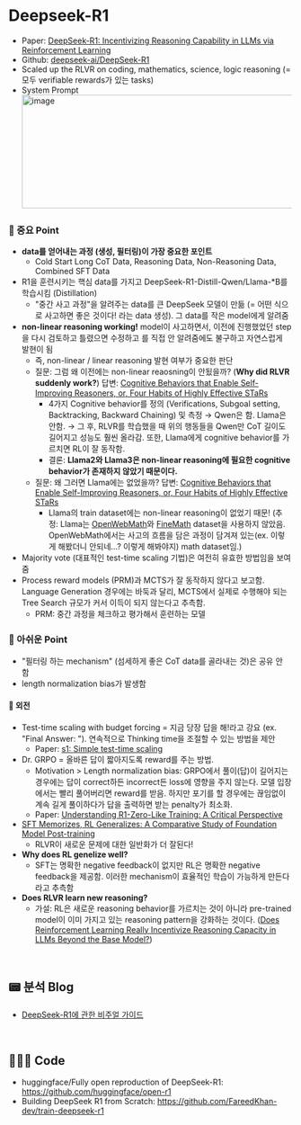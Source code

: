 # Deepseek-R1
- Paper: [DeepSeek-R1: Incentivizing Reasoning Capability in LLMs via Reinforcement Learning](https://arxiv.org/abs/2501.12948)
- Github: [deepseek-ai/DeepSeek-R1](https://github.com/deepseek-ai/DeepSeek-R1)
- Scaled up the RLVR on coding, mathematics, science, logic reasoning (=모두 verifiable rewards가 있는 tasks)
- System Prompt
  <img width="772" height="202" alt="image" src="https://github.com/user-attachments/assets/5e21e783-5b06-4f06-bb55-ee2af45101a7" />


### 🚨 중요 Point
- **data를 얻어내는 과정 (생성, 필터링)이 가장 중요한 포인트**
  - Cold Start Long CoT Data, Reasoning Data, Non-Reasoning Data, Combined SFT Data
- R1을 훈련시키는 핵심 data를 가지고 DeepSeek-R1-Distill-Qwen/Llama-*B를 학습시킴 (Distillation)
  - "중간 사고 과정"을 알려주는 data를 큰 DeepSeek 모델이 만듦 (= 어떤 식으로 사고하면 좋은 것이다! 라는 data 생성). 그 data를 작은 model에게 알려줌
- **non-linear reasoning working!** model이 사고하면서, 이전에 진행했었던 step을 다시 검토하고 틀렸으면 수정하고 를 직접 안 알려줌에도 불구하고 자연스럽게 발현이 됨
  - 즉, non-linear / linear reasoning 발현 여부가 중요한 판단
  - 질문: 그럼 왜 이전에는 non-linear reaosning이 안됬을까? (__Why did RLVR suddenly work?__) 답변: [Cognitive Behaviors that Enable Self-Improving Reasoners, or, Four Habits of Highly Effective STaRs](https://arxiv.org/abs/2503.01307)
    - 4가지 Cognitive behavior를 정의 (Verifications, Subgoal setting, Backtracking, Backward Chaining) 및 측정 → Qwen은 함. Llama은 안함. → 그 후, RLVR를 학습했을 때 위의 행동들을 Qwen만 CoT 길이도 길어지고 성능도 훨씬 올라감. 또한, Llama에게 cognitive behavior를 가르치면 RL이 잘 동작함.
    - 결론: **Llama2와 Llama3은 non-linear reasoning에 필요한 cognitive behavior가 존재하지 않았기 때문이다.**
  - 질문: 왜 그러면 Llama에는 없었을까? 답변: [Cognitive Behaviors that Enable Self-Improving Reasoners, or, Four Habits of Highly Effective STaRs](https://arxiv.org/abs/2503.01307)
    - Llama의 train dataset에는 non-linear reasoning이 없었기 때문! (추정: Llama는 [OpenWebMath](https://arxiv.org/abs/2310.06786)와 [FineMath](https://arxiv.org/abs/2502.02737) dataset을 사용하지 않았음. OpenWebMath에서는 사고의 흐름을 담은 과정이 담겨져 있는(ex. 이렇게 해봤더니 안되네...? 이렇게 해봐야지) math dataset임.) 
- Majority vote (대표적인 test-time scaling 기법)은 여전히 유효한 방법임을 보여줌
- Process reward models (PRM)과 MCTS가 잘 동작하지 않다고 보고함. Language Generation 경우에는 바둑과 달리, MCTS에서 실제로 수행해야 되는 Tree Search 규모가 커서 이득이 되지 않는다고 추측함.
  - PRM: 중간 과정을 체크하고 평가해서 훈련하는 모델

### 🤮 아쉬운 Point
- "필터링 하는 mechanism" (섬세하게 좋은 CoT data를 골라내는 것)은 공유 안 함
- length normalization bias가 발생함

#### 🫠 외전
- Test-time scaling with budget forcing = 지금 당장 답을 해!라고 강요 (ex. "Final Answer: "). 연속적으로 Thinking time을 조절할 수 있는 방법을 제안
  - Paper: [s1: Simple test-time scaling](https://arxiv.org/abs/2501.19393)
- Dr. GRPO = 올바른 답이 짧아지도록 reward를 주는 방법.
  - Motivation > Length normalization bias: GRPO에서 풀이(답)이 길어지는 경우에는 답이 correct하든 incorrect든 loss에 영향을 주지 않는다. 모델 입장에서는 빨리 풀어버리면 reward를 받음. 하지만 포기를 할 경우에는 끊임없이 계속 길게 풀이하다가 답을 출력하면 받는 penalty가 최소화.
  - Paper: [Understanding R1-Zero-Like Training: A Critical Perspective](https://arxiv.org/abs/2503.20783) 
- [SFT Memorizes, RL Generalizes: A Comparative Study of Foundation Model Post-training](https://arxiv.org/abs/2501.17161)
  - RLVR이 새로운 문제에 대한 일반화가 더 잘된다!
- **Why does RL genelize well?**
  - SFT는 명확한 negative feedback이 없지만 RL은 명확한 negative feedback을 제공함. 이러한 mechanism이 효율적인 학습이 가능하게 만든다라고 추측함
- **Does RLVR learn new reasoning?**
  - 가설: RL은 새로운 reasoning behavior를 가르치는 것이 아니라 pre-trained model이 이미 가지고 있는 reasoning pattern을 강화하는 것이다. ([Does Reinforcement Learning Really Incentivize Reasoning Capacity in LLMs Beyond the Base Model?](https://arxiv.org/abs/2504.13837))

<br>

## 📟 분석 Blog
- [DeepSeek-R1에 관한 비주얼 가이드](https://tulip-phalange-a1e.notion.site/DeepSeek-R1-189c32470be2801c94b6e5648735447d)

<br>

## 👩🏻‍💻 Code
- huggingface/Fully open reproduction of DeepSeek-R1: https://github.com/huggingface/open-r1
- Building DeepSeek R1 from Scratch: https://github.com/FareedKhan-dev/train-deepseek-r1
